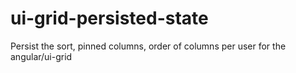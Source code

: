 # ui-grid-persisted-state
Persist the sort, pinned columns, order of columns per user for the angular/ui-grid
